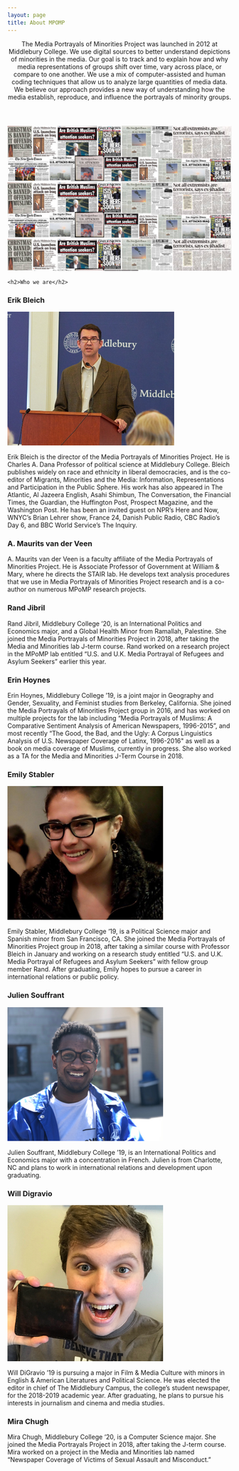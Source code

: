 ```yaml
---
layout: page
title: About MPOMP
---
```

<!-- Post -->
<section class="post">
    <header class="major">
        <!-- <span class="date"></span> -->
        <p>The Media Portrayals of Minorities Project was launched in 2012 at Middlebury College. We use digital sources to better understand depictions of minorities in the media. Our goal is to track and to explain how and why media representations of groups shift over time, vary across place, or compare to one another. We use a mix of computer-assisted and human coding techniques that allow us to analyze large quantities of media data. We believe our approach provides a new way of understanding how the media establish, reproduce, and influence the portrayals of minority groups.</p>
    </header>
    <div class="image main"><img src="/assets/images/pic01.jpg" alt="" /></div>

    <h2>Who we are</h2>

<h3>Erik Bleich</h3>
<img src="/assets/images/bio-pics/bleich.jpg" alt="" height="300px" width="375px"/>
<p>Erik Bleich is the director of the Media Portrayals of Minorities Project. He is Charles A. Dana Professor of political science at Middlebury College. Bleich publishes widely on race and ethnicity in liberal democracies, and is the co-editor of Migrants, Minorities and the Media: Information, Representations and Participation in the Public Sphere. His work has also appeared in The Atlantic, Al Jazeera English, Asahi Shimbun, The Conversation, the Financial Times, the Guardian, the Huffington Post, Prospect Magazine, and the Washington Post. He has been an invited guest on NPR’s Here and Now, WNYC’s Brian Lehrer show, France 24, Danish Public Radio, CBC Radio’s Day 6, and BBC World Service’s The Inquiry.</p>

<h3>A. Maurits van der Veen</h3>
<p>A. Maurits van der Veen is a faculty affiliate of the Media Portrayals of Minorities Project. He is Associate Professor of Government at William & Mary, where he directs the STAIR lab. He develops text analysis procedures that we use in Media Portrayals of Minorities Project research and is a co-author on numerous MPoMP research projects.</p>

<h3>Rand Jibril</h3>
<p>Rand Jibril, Middlebury College ’20, is an International Politics and Economics major, and a Global Health Minor from Ramallah, Palestine. She joined the Media Portrayals of Minorities Project in 2018, after taking the Media and Minorities lab J-term course. Rand worked on a research project in the MPoMP lab entitled “U.S. and U.K. Media Portrayal of Refugees and Asylum Seekers” earlier this year. </p>

<h3>Erin Hoynes</h3>
<p>Erin Hoynes, Middlebury College ’19, is a joint major in Geography and Gender, Sexuality, and Feminist studies from Berkeley, California. She joined the Media Portrayals of Minorities Project group in 2016, and has worked on multiple projects for the lab including “Media Portrayals of Muslims: A Comparative Sentiment Analysis of American Newspapers, 1996-2015”, and most recently “The Good, the Bad, and the Ugly: A Corpus Linguistics Analysis of U.S. Newspaper Coverage of Latinx, 1996-2016" as well as a book on media coverage of Muslims, currently in progress. She also worked as a TA for the Media and Minorities J-Term Course in 2018.</p>

<h3>Emily Stabler</h3>
<img src="/assets/images/bio-pics/stabler.jpg" alt="" height="300px" width="350px"/>
<p>Emily Stabler, Middlebury College ‘19, is a Political Science major and Spanish minor from San Francisco, CA. She joined the Media Portrayals of Minorities Project group in 2018, after taking a similar course with Professor Bleich in January and working on a research study entitled “U.S. and U.K. Media Portrayal of Refugees and Asylum Seekers” with fellow group member Rand. After graduating, Emily hopes to pursue a career in international relations or public policy.</p>

<h3>Julien Souffrant</h3>
<img src="/assets/images/bio-pics/souffrant.jpg" alt="" height="300px" width="350px"/>
<p>Julien Souffrant, Middlebury College ’19, is an International Politics and Economics major with a concentration in French. Julien is from Charlotte, NC and plans to work in international relations and development upon graduating.</p>

<h3>Will Digravio</h3>
<img src="/assets/images/bio-pics/digravio.jpg" alt="" height="350px" width="350px"/>
<p>Will DiGravio ’19 is pursuing a major in Film & Media Culture with minors in English & American Literatures and Political Science. He was elected the editor in chief of The Middlebury Campus, the college’s student newspaper, for the 2018-2019 academic year. After graduating, he plans to pursue his interests in journalism and cinema and media studies.</p>
<h3>Mira Chugh</h3>
<p>Mira Chugh, Middlebury College ‘20, is a Computer Science major. She joined the Media Portrayals Project in 2018, after taking the J-term course. Mira worked on a project in the Media and Minorities lab named “Newspaper Coverage of Victims of Sexual Assault and Misconduct.”</p>
</section>
